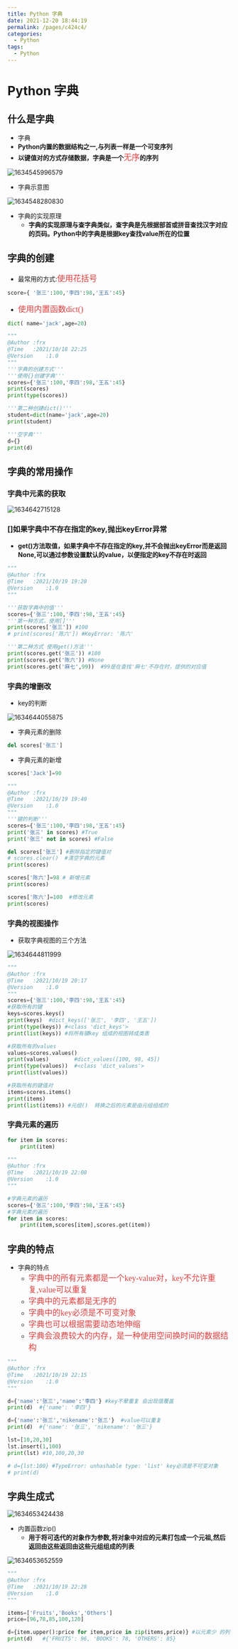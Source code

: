 ```yaml
---
title: Python 字典
date: 2021-12-20 18:44:19
permalink: /pages/c424c4/
categories:
  - Python
tags:
  - Python
---
```

# Python 字典

## 什么是字典

+ 字典
+ **Python内置的数据结构之一,与列表一样是一个可变序列**
+ **以键值对的方式存储数据，字典是一个**<font color=#DC4040 size=4 face="黑体">无序</font>**的序列**

![1634545996579](./images/07/01.png)

+ 字典示意图

![1634548280830](./images/07/02.png)

+ 字典的实现原理
  - **字典的实现原理与查字典类似，查字典是先根据部首或拼音查找汉字对应的页码。Python中的字典是根据key查找value所在的位置**

## 字典的创建

+ 最常用的方式:<font color=#DC4040 size=4 face="黑体">使用花括号</font>

```python
score={ '张三':100,'李四':98,'王五':45}
```

+ <font color=#DC4040 size=4 face="黑体">使用内置函数dict()</font>

```python
dict( name='jack',age=20)
```

```python
"""
@Author :frx
@Time   :2021/10/18 22:25
@Version    :1.0
"""
'''字典的创建方式'''
'''使用{}创建字典'''
scores={'张三':100,'李四':98,'王五':45}
print(scores)
print(type(scores))

'''第二种创建dict()'''
student=dict(name='jack',age=20)
print(student)

'''空字典'''
d={}
print(d)
```

   ## 字典的常用操作

### 字典中元素的获取

![1634642715128](./images/07/03.png)

### **[]如果字典中不存在指定的key,抛出keyError异常**

- **get()方法取值，如果字典中不存在指定的key,并不会抛出keyError而是返回None,可以通过参数设置默认的value，以便指定的key不存在时返回**

```python
"""
@Author :frx
@Time   :2021/10/19 19:28
@Version    :1.0
"""

'''获取字典中的值'''
scores={'张三':100,'李四':98,'王五':45}
'''第一种方式，使用[]'''
print(scores['张三']) #100
# print(scores['陈六']) #KeyError: '陈六'

'''第二种方式 使用get()方法'''
print(scores.get('张三')) #100
print(scores.get('陈六')) #None
print(scores.get('麻七',99))  #99是在查找'麻七'不存在时，提供的对应值
```

### 字典的增删改

+ key的判断

![1634644055875](./images/07/04.png)

+ 字典元素的删除

```python
del scores['张三']
```

+ 字典元素的新增

```python
scores['Jack']=90
```

```python
"""
@Author :frx
@Time   :2021/10/19 19:40
@Version    :1.0
"""
'''键的判断'''
scores={'张三':100,'李四':98,'王五':45}
print('张三' in scores) #True
print('张三' not in scores) #False

del scores['张三'] #删除指定的键值对
# scores.clear()  #清空字典的元素
print(scores)

scores['陈六']=98 # 新增元素
print(scores)

scores['陈六']=100  #修改元素
print(scores)
```

 ### 字典的视图操作

+ 获取字典视图的三个方法

![1634644811999](./images/07/05.png)

```python
"""
@Author :frx
@Time   :2021/10/19 20:17
@Version    :1.0
"""
scores={'张三':100,'李四':98,'王五':45}
#获取所有的键
keys=scores.keys()
print(keys)  #dict_keys(['张三', '李四', '王五'])
print(type(keys)) #<class 'dict_keys'>
print(list(keys)) #将所有键key 组成的视图转成类表

#获取所有的values
values=scores.values()
print(values)        #dict_values([100, 98, 45])
print(type(values))  #<class 'dict_values'>
print(list(values))

#获取所有的键值对
items=scores.items()
print(items)
print(list(items)) #元组()  转换之后的元素是由元组组成的

```

### 字典元素的遍历

```python
for item in scores:
    print(item)
```

```python
"""
@Author :frx
@Time   :2021/10/19 22:08
@Version    :1.0
"""

#字典元素的遍历
scores={'张三':100,'李四':98,'王五':45}
#字典元素的遍历
for item in scores:
    print(item,scores[item],scores.get(item))

```

## 字典的特点

+ 字典的特点
  - <font color=#DC4040 size=4 face="黑体">字典中的所有元素都是一个key-value对，key不允许重复,value可以重复</font>
  - <font color=#DC4040 size=4 face="黑体">字典中的元素都是无序的</font>
  - <font color=#DC4040 size=4 face="黑体">字典中的key必须是不可变对象</font>
  - <font color=#DC4040 size=4 face="黑体">字典也可以根据需要动态地伸缩</font>
  - <font color=#DC4040 size=4 face="黑体">字典会浪费较大的内存，是一种使用空间换时间的数据结构</font>

```python
"""
@Author :frx
@Time   :2021/10/19 22:15
@Version    :1.0
"""

d={'name':'张三','name':'李四'} #key不晕重复 会出现值覆盖
print(d)  #{'name': '李四'}

d={'name':'张三','nikename':'张三'}  #value可以重复
print(d)  #{'name': '张三', 'nikename': '张三'}

lst=[10,20,30]
lst.insert(1,100)
print(lst) #10,100,20,30

# d={lst:100} #TypeError: unhashable type: 'list' key必须是不可变对象
# print(d)

```

## 字典生成式

![1634653424438](./images/07/06.png)

+ 内置函数zip()
  - **用于将可迭代的对象作为参数,将对象中对应的元素打包成一个元祖,然后返回由这些返回由这些元组组成的列表**

![1634653652559](./images/07/07.png)

```python
"""
@Author :frx
@Time   :2021/10/19 22:28
@Version    :1.0
"""

items=['Fruits','Books','Others']
price=[96,78,85,100,120]

d={item.upper():price for item,price in zip(items,price)} #以元素少 的列 进行生成
print(d)   #{'FRUITS': 96, 'BOOKS': 78, 'OTHERS': 85}

```

